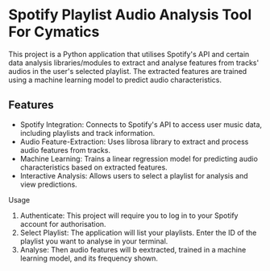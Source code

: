 # Spotify Playlist Audio Analysis Tool For Cymatics 

This project is a Python application that utilises Spotify's API and certain data analysis libraries/modules to extract and analyse features from tracks' audios in the user's selected playlist. The extracted features are trained using a machine learning model to predict audio characteristics.

## Features
* Spotify Integration: Connects to Spotify's API to access user music data, including playlists and track information.
* Audio Feature-Extraction: Uses librosa library to extract and process audio features from tracks.
* Machine Learning: Trains a linear regression model for predicting audio characteristics based on extracted features.
* Interactive Analysis: Allows users to select a playlist for analysis and view predictions.

Usage
1. Authenticate: This project will require you to log in to your Spotify account for authorisation.
2. Select Playlist: The application will list your playlists. Enter the ID of the playlist you want to analyse in your terminal.
3. Analyse: Then audio features will b eextracted, trained in a machine learning model, and its frequency shown.
